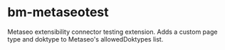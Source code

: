 # bm-metaseotest
Metaseo extensibility connector testing extension. Adds a custom page type and doktype to Metaseo's allowedDoktypes list.
